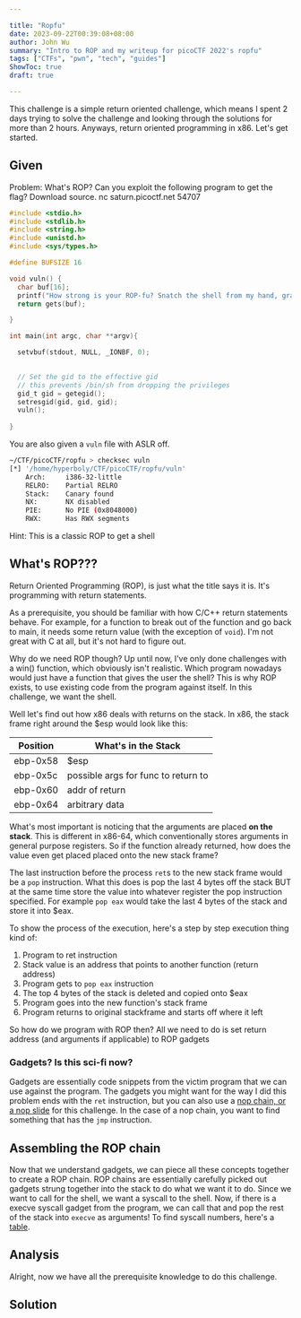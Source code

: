 ```yaml
---

title: "Ropfu"
date: 2023-09-22T00:39:08+08:00
author: John Wu
summary: "Intro to ROP and my writeup for picoCTF 2022's ropfu"
tags: ["CTFs", "pwn", "tech", "guides"]
ShowToc: true
draft: true

---
```


This challenge is a simple return oriented challenge, which means I spent 2 days trying to solve the challenge and looking through the solutions for more than 2 hours.
Anyways, return oriented programming in x86.
Let's get started.

## Given

Problem:
What's ROP? Can you exploit the following program to get the flag? Download source. nc saturn.picoctf.net 54707

```c
#include <stdio.h>
#include <stdlib.h>
#include <string.h>
#include <unistd.h>
#include <sys/types.h>

#define BUFSIZE 16

void vuln() {
  char buf[16];
  printf("How strong is your ROP-fu? Snatch the shell from my hand, grasshopper!\n");
  return gets(buf);

}

int main(int argc, char **argv){

  setvbuf(stdout, NULL, _IONBF, 0);
  

  // Set the gid to the effective gid
  // this prevents /bin/sh from dropping the privileges
  gid_t gid = getegid();
  setresgid(gid, gid, gid);
  vuln();
  
}
```

You are also given a `vuln` file with ASLR off.
```bash
~/CTF/picoCTF/ropfu > checksec vuln
[*] '/home/hyperboly/CTF/picoCTF/ropfu/vuln'
    Arch:     i386-32-little
    RELRO:    Partial RELRO
    Stack:    Canary found
    NX:       NX disabled
    PIE:      No PIE (0x8048000)
    RWX:      Has RWX segments
```

Hint: This is a classic ROP to get a shell

## What's ROP???
Return Oriented Programming (ROP), is just what the title says it is.
It's programming with return statements.

As a prerequisite, you should be familiar with how C/C++ return statements behave.
For example, for a function to break out of the function and go back to main, it needs some return value (with the exception of `void`).
I'm not great with C at all, but it's not hard to figure out.

Why do we need ROP though?
Up until now, I've only done challenges with a win() function, which obviously isn't realistic.
Which program nowadays would just have a function that gives the user the shell?
This is why ROP exists, to use existing code from the program against itself.
In this challenge, we want the shell.

Well let's find out how x86 deals with returns on the stack.
In x86, the stack frame right around the $esp would look like this:

| Position| What's in the Stack                    |
|---------|----------------------------------------|
| ebp-0x58 | $esp                                  |
| ebp-0x5c | possible args for func to return to   |
| ebp-0x60 | addr of return                        |
| ebp-0x64 | arbitrary data                        |

What's most important is noticing that the arguments are placed **on the stack**.
This is different in x86-64, which conventionally stores arguments in general purpose registers.
So if the function already returned, how does the value even get placed placed onto the new stack frame?

The last instruction before the process `ret`s to the new stack frame would be a `pop` instruction.
What this does is pop the last 4 bytes off the stack BUT at the same time store the value into whatever register the pop instruction specified.
For example `pop eax` would take the last 4 bytes of the stack and store it into $eax.

To show the process of the execution, here's a step by step execution thing kind of:

1. Program to ret instruction
2. Stack value is an address that points to another function (return address)
3. Program gets to `pop eax` instruction
4. The top 4 bytes of the stack is deleted and copied onto $eax
5. Program goes into the new function's stack frame
6. Program returns to original stackframe and starts off where it left

So how do we program with ROP then?
All we need to do is set return address (and arguments if applicable) to ROP gadgets

### Gadgets? Is this sci-fi now?
Gadgets are essentially code snippets from the victim program that we can use against the program.
The gadgets you might want for the way I did this problem ends with the `ret` instruction, but you can also use a [nop chain, or a nop slide](https://en.wikipedia.org/wiki/NOP_slide) for this challenge.
In the case of a nop chain, you want to find something that has the `jmp` instruction.

## Assembling the ROP chain
Now that we understand gadgets, we can piece all these concepts together to create a ROP chain.
ROP chains are essentially carefully picked out gadgets strung together into the stack to do what we want it to do.
Since we want to call for the shell, we want a syscall to the shell.
Now, if there is a execve syscall gadget from the program, we can call that and pop the rest of the stack into `execve` as arguments!
To find syscall numbers, here's a [table](https://filippo.io/linux-syscall-table/).

## Analysis
Alright, now we have all the prerequisite knowledge to do this challenge.


## Solution
